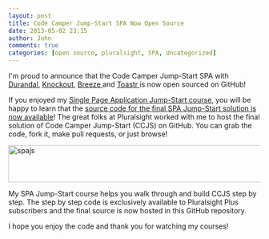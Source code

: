 ```yaml
---
layout: post
title: Code Camper Jump-Start SPA Now Open Source
date: 2013-05-02 23:15
author: John
comments: true
categories: [open source, pluralsight, SPA, Uncategorized]
---
```

I'm proud to announce that the Code Camper Jump-Start SPA with <a href="http://www.durandaljs.com" target="_blank">Durandal</a>, <a href="http://www.knockoutjs.com" target="_blank">Knockout</a>, <a href="http://breezejs.com" target="_blank">Breeze </a>and <a href="http://nuget.org/packages/toastr" target="_blank">Toastr </a>is now open sourced on GitHub! 

If you enjoyed my <a href="http://jpapa.me/spajsps" target="_blank">Single Page Application Jump-Start course</a>, you will be happy to learn that the <a href="http://jpapa.me/ccjshtcode" target="_blank">source code for the final SPA Jump-Start solution is now available</a>! The great folks at Pluralsight worked with me to host the final solution of Code Camper Jump-Start (CCJS) on GitHub. You can grab the code, fork it, make pull requests, or just browse!

<a href="http://jpapa.me/spajsps" target="_blank"><img src="http://images.johnpapa.net/wp-content/uploads/2013/03/spajs.png" alt="spajs" width="600" height="74" class="aligncenter size-full wp-image-16391" />
</a>

My SPA Jump-Start course helps you walk through and build CCJS step by step. The step by step code is exclusively  available to Pluralsight Plus subscribers and the final source is now hosted in this GitHub repository.

I hope you enjoy the code and thank you for watching my courses!
